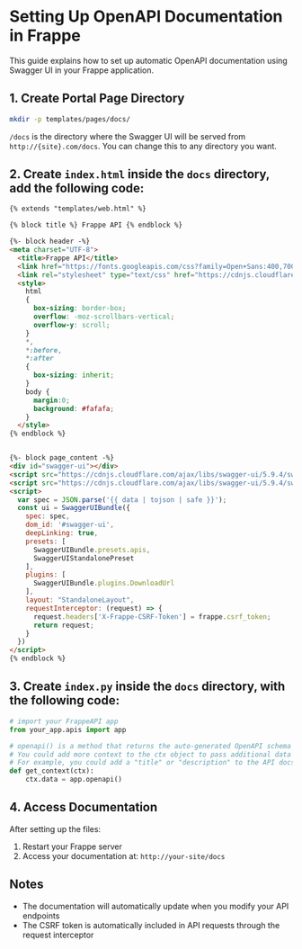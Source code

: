 # Setting Up OpenAPI Documentation in Frappe

This guide explains how to set up automatic OpenAPI documentation using Swagger UI in your Frappe application.

## 1. Create Portal Page Directory

```bash
mkdir -p templates/pages/docs/
```

`/docs` is the directory where the Swagger UI will be served from `http://{site}.com/docs`. You can change this to any directory you want.

## 2. Create `index.html` inside the `docs` directory, add the following code:

```html
{% extends "templates/web.html" %}

{% block title %} Frappe API {% endblock %}

{%- block header -%}
<meta charset="UTF-8">
  <title>Frappe API</title>
  <link href="https://fonts.googleapis.com/css?family=Open+Sans:400,700|Source+Code+Pro:300,600|Titillium+Web:400,600,700" rel="stylesheet">
  <link rel="stylesheet" type="text/css" href="https://cdnjs.cloudflare.com/ajax/libs/swagger-ui/5.9.4/swagger-ui.css" >
  <style>
    html
    {
      box-sizing: border-box;
      overflow: -moz-scrollbars-vertical;
      overflow-y: scroll;
    }
    *,
    *:before,
    *:after
    {
      box-sizing: inherit;
    }
    body {
      margin:0;
      background: #fafafa;
    }
  </style>
{% endblock %}


{%- block page_content -%}
<div id="swagger-ui"></div>
<script src="https://cdnjs.cloudflare.com/ajax/libs/swagger-ui/5.9.4/swagger-ui-bundle.js"> </script>
<script src="https://cdnjs.cloudflare.com/ajax/libs/swagger-ui/5.9.4/swagger-ui-standalone-preset.js"> </script>
<script>
  var spec = JSON.parse('{{ data | tojson | safe }}');
  const ui = SwaggerUIBundle({
    spec: spec,
    dom_id: '#swagger-ui',
    deepLinking: true,
    presets: [
      SwaggerUIBundle.presets.apis,
      SwaggerUIStandalonePreset
    ],
    plugins: [
      SwaggerUIBundle.plugins.DownloadUrl
    ],
    layout: "StandaloneLayout",
    requestInterceptor: (request) => {
      request.headers['X-Frappe-CSRF-Token'] = frappe.csrf_token;
      return request;
    }
  })
</script>
{% endblock %}

```

## 3. Create `index.py` inside the `docs` directory, with the following code:

```python
# import your FrappeAPI app
from your_app.apis import app

# openapi() is a method that returns the auto-generated OpenAPI schema
# You could add more context to the ctx object to pass additional data to the template
# For example, you could add a "title" or "description" to the API docs
def get_context(ctx):
    ctx.data = app.openapi()
```

## 4. Access Documentation

After setting up the files:

1. Restart your Frappe server
2. Access your documentation at: `http://your-site/docs`

## Notes

- The documentation will automatically update when you modify your API endpoints
- The CSRF token is automatically included in API requests through the request interceptor
